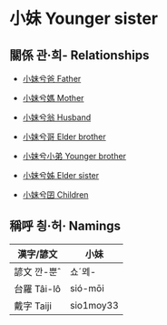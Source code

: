 # 小妹 Younger sister

## 關係 관·희- Relationships

- [小妹兮爸 Father](member2.md)

- [小妹兮媽 Mother](member3.md)

- [小妹兮翁 Husband](member23.md)

- [小妹兮哥 Elder brother](member4.md)

- [小妹兮小弟 Younger brother](member6.md)

- [小妹兮姊 Elder sister](member5.md)

- [小妹兮囝 Children](member25.md)



## 稱呼 칑·허· Namings

漢字/諺文 | 小妹
--- | ---
諺文 깐-뿐ˆ | 쇼ˊᄆᆀ-
台羅 Tâi-lô | sió-mōi
戴字 Taiji | sio1moy33


